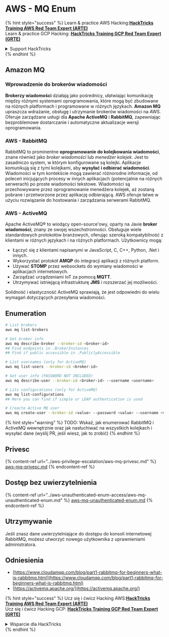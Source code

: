 # AWS - MQ Enum

{% hint style="success" %}
Learn & practice AWS Hacking:<img src="../../../.gitbook/assets/image (1) (1) (1).png" alt="" data-size="line">[**HackTricks Training AWS Red Team Expert (ARTE)**](https://training.hacktricks.xyz/courses/arte)<img src="../../../.gitbook/assets/image (1) (1) (1).png" alt="" data-size="line">\
Learn & practice GCP Hacking: <img src="../../../.gitbook/assets/image (2).png" alt="" data-size="line">[**HackTricks Training GCP Red Team Expert (GRTE)**<img src="../../../.gitbook/assets/image (2).png" alt="" data-size="line">](https://training.hacktricks.xyz/courses/grte)

<details>

<summary>Support HackTricks</summary>

* Check the [**subscription plans**](https://github.com/sponsors/carlospolop)!
* **Join the** 💬 [**Discord group**](https://discord.gg/hRep4RUj7f) or the [**telegram group**](https://t.me/peass) or **follow** us on **Twitter** 🐦 [**@hacktricks\_live**](https://twitter.com/hacktricks_live)**.**
* **Share hacking tricks by submitting PRs to the** [**HackTricks**](https://github.com/carlospolop/hacktricks) and [**HackTricks Cloud**](https://github.com/carlospolop/hacktricks-cloud) github repos.

</details>
{% endhint %}

## Amazon MQ

### Wprowadzenie do brokerów wiadomości

**Brokerzy wiadomości** działają jako pośrednicy, ułatwiając komunikację między różnymi systemami oprogramowania, które mogą być zbudowane na różnych platformach i programowane w różnych językach. **Amazon MQ** upraszcza wdrażanie, obsługę i utrzymanie brokerów wiadomości na AWS. Oferuje zarządzane usługi dla **Apache ActiveMQ** i **RabbitMQ**, zapewniając bezproblemowe dostarczanie i automatyczne aktualizacje wersji oprogramowania.

### AWS - RabbitMQ

RabbitMQ to prominentne **oprogramowanie do kolejkowania wiadomości**, znane również jako _broker wiadomości_ lub _menedżer kolejek_. Jest to zasadniczo system, w którym konfigurowane są kolejki. Aplikacje komunikują się z tymi kolejkami, aby **wysyłać i odbierać wiadomości**. Wiadomości w tym kontekście mogą zawierać różnorodne informacje, od poleceń inicjujących procesy w innych aplikacjach (potencjalnie na różnych serwerach) po proste wiadomości tekstowe. Wiadomości są przechowywane przez oprogramowanie menedżera kolejek, aż zostaną pobrane i przetworzone przez aplikację odbierającą. AWS oferuje łatwe w użyciu rozwiązanie do hostowania i zarządzania serwerami RabbitMQ.

### AWS - ActiveMQ

Apache ActiveMQ® to wiodący open-source'owy, oparty na Javie **broker wiadomości**, znany ze swojej wszechstronności. Obsługuje wiele standardowych protokołów branżowych, oferując szeroką kompatybilność z klientami w różnych językach i na różnych platformach. Użytkownicy mogą:

* Łączyć się z klientami napisanymi w JavaScript, C, C++, Python, .Net i innych.
* Wykorzystać protokół **AMQP** do integracji aplikacji z różnych platform.
* Używać **STOMP** przez websockets do wymiany wiadomości w aplikacjach internetowych.
* Zarządzać urządzeniami IoT za pomocą **MQTT**.
* Utrzymywać istniejącą infrastrukturę **JMS** i rozszerzać jej możliwości.

Solidność i elastyczność ActiveMQ sprawiają, że jest odpowiedni do wielu wymagań dotyczących przesyłania wiadomości.

## Enumeration
```bash
# List brokers
aws mq list-brokers

# Get broker info
aws mq describe-broker --broker-id <broker-id>
## Find endpoints in .BrokerInstances
## Find if public accessible in .PubliclyAccessible

# List usernames (only for ActiveMQ)
aws mq list-users --broker-id <broker-id>

# Get user info (PASSWORD NOT INCLUDED)
aws mq describe-user --broker-id <broker-id> --username <username>

# Lits configurations (only for ActiveMQ)
aws mq list-configurations
## Here you can find if simple or LDAP authentication is used

# Creacte Active MQ user
aws mq create-user --broker-id <value> --password <value> --username <value> --console-access
```
{% hint style="warning" %}
TODO: Wskaź, jak enumerować RabbitMQ i ActiveMQ wewnętrznie oraz jak nasłuchiwać na wszystkich kolejkach i wysyłać dane (wyślij PR, jeśli wiesz, jak to zrobić)
{% endhint %}

## Privesc

{% content-ref url="../aws-privilege-escalation/aws-mq-privesc.md" %}
[aws-mq-privesc.md](../aws-privilege-escalation/aws-mq-privesc.md)
{% endcontent-ref %}

## Dostęp bez uwierzytelnienia

{% content-ref url="../aws-unauthenticated-enum-access/aws-mq-unauthenticated-enum.md" %}
[aws-mq-unauthenticated-enum.md](../aws-unauthenticated-enum-access/aws-mq-unauthenticated-enum.md)
{% endcontent-ref %}

## Utrzymywanie

Jeśli znasz dane uwierzytelniające do dostępu do konsoli internetowej RabbitMQ, możesz utworzyć nowego użytkownika z uprawnieniami administratora.

## Odniesienia

* [https://www.cloudamqp.com/blog/part1-rabbitmq-for-beginners-what-is-rabbitmq.html](https://www.cloudamqp.com/blog/part1-rabbitmq-for-beginners-what-is-rabbitmq.html)
* [https://activemq.apache.org/](https://activemq.apache.org/)

{% hint style="success" %}
Ucz się i ćwicz Hacking AWS:<img src="../../../.gitbook/assets/image (1) (1) (1).png" alt="" data-size="line">[**HackTricks Training AWS Red Team Expert (ARTE)**](https://training.hacktricks.xyz/courses/arte)<img src="../../../.gitbook/assets/image (1) (1) (1).png" alt="" data-size="line">\
Ucz się i ćwicz Hacking GCP: <img src="../../../.gitbook/assets/image (2).png" alt="" data-size="line">[**HackTricks Training GCP Red Team Expert (GRTE)**<img src="../../../.gitbook/assets/image (2).png" alt="" data-size="line">](https://training.hacktricks.xyz/courses/grte)

<details>

<summary>Wsparcie dla HackTricks</summary>

* Sprawdź [**plany subskrypcyjne**](https://github.com/sponsors/carlospolop)!
* **Dołącz do** 💬 [**grupy Discord**](https://discord.gg/hRep4RUj7f) lub [**grupy telegramowej**](https://t.me/peass) lub **śledź** nas na **Twitterze** 🐦 [**@hacktricks\_live**](https://twitter.com/hacktricks_live)**.**
* **Dziel się trikami hackingowymi, przesyłając PR do** [**HackTricks**](https://github.com/carlospolop/hacktricks) i [**HackTricks Cloud**](https://github.com/carlospolop/hacktricks-cloud) repozytoriów github.

</details>
{% endhint %}
